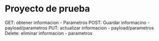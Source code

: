# Proyecto de prueba

GET: obtener informacion - Parametros
POST: Guardar informacino - payload/parametros
PUT: actualizar informacion - payload/parametros
Delete: eliminar informacion - parametros
